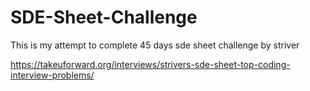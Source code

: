 # SDE-Sheet-Challenge

This is my attempt to complete 45 days sde sheet challenge by striver

https://takeuforward.org/interviews/strivers-sde-sheet-top-coding-interview-problems/
